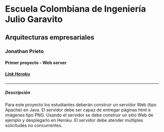 # Escuela Colombiana de Ingeniería Julio Garavito
## Arquitecturas empresariales
### Jonathan Prieto 
#### Primer proyecto - Web server
##### [Link Heroku](https://https://shielded-spire-54561.herokuapp.com/index)
---
##### Descripción

Para este proyecto los estudiantes deberán construir un servidor Web (tipo Apache) en Java. El servidor debe ser capaz de entregar páginas html e imágenes tipo PNG. Usando el servidor se debe construir un sitio Web de ejemplo y desplegarlo en Heroku. El servidor debe atender múltiples solicitudes no concurrentes.